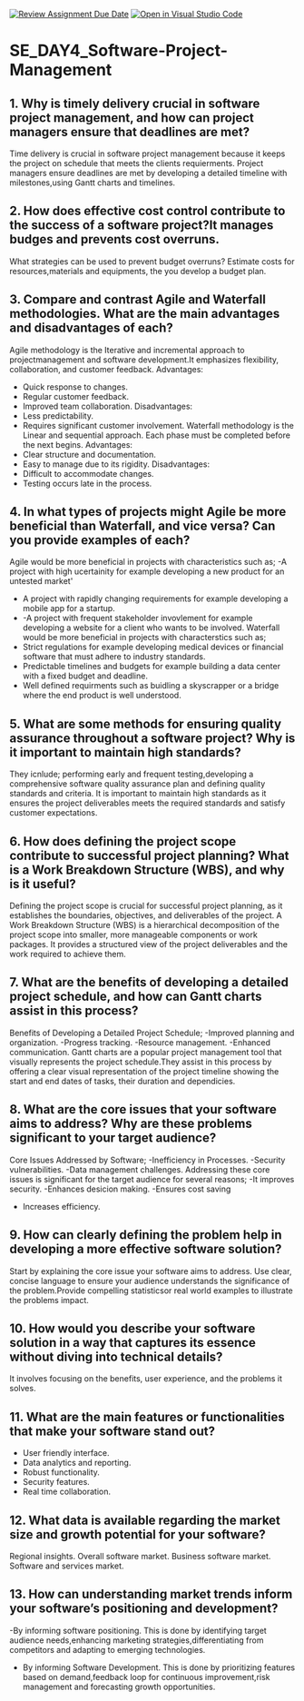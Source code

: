 [![Review Assignment Due Date](https://classroom.github.com/assets/deadline-readme-button-22041afd0340ce965d47ae6ef1cefeee28c7c493a6346c4f15d667ab976d596c.svg)](https://classroom.github.com/a/9pw6JKcu)
[![Open in Visual Studio Code](https://classroom.github.com/assets/open-in-vscode-2e0aaae1b6195c2367325f4f02e2d04e9abb55f0b24a779b69b11b9e10269abc.svg)](https://classroom.github.com/online_ide?assignment_repo_id=15710189&assignment_repo_type=AssignmentRepo)
# SE_DAY4_Software-Project-Management
## 1. Why is timely delivery crucial in software project management, and how can project managers ensure that deadlines are met?
Time delivery is crucial in software project management because it keeps the project on schedule that meets the clients requierments. Project managers ensure deadlines are met by developing a detailed timeline with milestones,using Gantt charts and timelines.
## 2. How does effective cost control contribute to the success of a software project?It manages budges and prevents cost overruns.
What strategies can be used to prevent budget overruns? Estimate costs for resources,materials and equipments, the you develop a budget plan.
## 3. Compare and contrast Agile and Waterfall methodologies. What are the main advantages and disadvantages of each?
Agile methodology is the Iterative and incremental approach to projectmanagement and software development.It emphasizes flexibility, collaboration, and customer feedback.
Advantages:
- Quick response to changes.
- Regular customer feedback.
- Improved team collaboration.
Disadvantages:
- Less predictability.
- Requires significant customer involvement.
Waterfall methodology is the Linear and sequential approach. Each phase must be completed before the next begins.
Advantages:
- Clear structure and documentation.
- Easy to manage due to its rigidity.
Disadvantages:
- Difficult to accommodate changes.
- Testing occurs late in the process.
## 4. In what types of projects might Agile be more beneficial than Waterfall, and vice versa? Can you provide examples of each?
Agile would be more beneficial in projects with  characteristics such as;
-A project with high ucertainity for example developing a new product for an  untested market'
- A project with rapidly changing requirements for example developing a mobile app for a startup.
- -A project with frequent stakeholder invovlement for example developing a website for a client who wants to be involved.
Waterfall would be more beneficial in projects with characterstics such as;
- Strict regulations for example developing medical devices or financial software that must adhere to industry standards.
- Predictable timelines and budgets for example building a data center with a fixed budget and deadline.
- Well defined requirments such as buidling a skyscrapper or a bridge where the end product is well understood.
## 5. What are some methods for ensuring quality assurance throughout a software project? Why is it important to maintain high standards?
 They icnlude; performing early and frequent testing,developing a comprehensive software quality assurance plan and defining quality standards and criteria.
 It is important to maintain high standards as it ensures the project deliverables meets the required standards and satisfy customer expectations.
## 6. How does defining the project scope contribute to successful project planning? What is a Work Breakdown Structure (WBS), and why is it useful?
Defining the project scope is crucial for successful project planning, as it establishes the boundaries, objectives, and deliverables of the project.
A Work Breakdown Structure (WBS) is a hierarchical decomposition of the project scope into smaller, more manageable components or work packages. It provides a structured view of the project deliverables and the work required to achieve them.


## 7. What are the benefits of developing a detailed project schedule, and how can Gantt charts assist in this process?
Benefits of Developing a Detailed Project Schedule;
-Improved planning and organization.
-Progress tracking.
-Resource management.
-Enhanced communication.
Gantt charts are a popular project management tool that visually represents the project schedule.They assist in this process by offering a clear visual representation of the project timeline showing the start and end dates of tasks, their duration and dependicies.
## 8. What are the core issues that your software aims to address? Why are these problems significant to your target audience?
Core Issues Addressed by Software;
-Inefficiency in Processes.
-Security vulnerabilities.
-Data management challenges.
Addressing these core issues is significant for the target audience for several reasons;
-It improves security.
-Enhances desicion making.
-Ensures cost saving
- Increases efficiency.
## 9. How can clearly defining the problem help in developing a more effective software solution?
 Start by explaining the core issue your software aims to address. Use clear, concise language to ensure your audience understands the significance of the problem.Provide compelling statisticsor real world examples to illustrate the problems impact.
## 10. How would you describe your software solution in a way that captures its essence without diving into technical details?
It involves focusing on the benefits, user experience, and the problems it solves.
## 11. What are the main features or functionalities that make your software stand out?
- User friendly interface.
- Data analytics and reporting.
- Robust functionality.
- Security features.
- Real time collaboration.
## 12. What data is available regarding the market size and growth potential for your software?
Regional insights.
Overall software market.
Business software market.
Software and services market.
## 13. How can understanding market trends inform your software’s positioning and development?
-By informing software positioning. This is done by identifying target audience needs,enhancing marketing strategies,differentiating from competitors and adapting to emerging technologies.
- By informing Software Development. This is done by prioritizing features based on demand,feedback loop for continuous improvement,risk management and forecasting growth opportunities.
